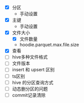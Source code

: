 - [x] 分区
	- 手动设置
- [x] 主键
	- 手动设置
- [x] 文件大小
	- [x]  文件数量
	- hoodie.parquet.max.file.size
- [x]  查看
- [ ]  hive多种文件格式
- [ ] 文件版本
- [ ] insert 和 upsert 区别
- [ ] ts区别
- [ ] hive 的分区查询方式
- [ ] 动态删分区的问题
- [ ] commit记录清除